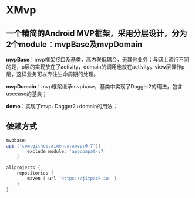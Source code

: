 # XMvp
## 一个精简的Android MVP框架，采用分层设计，分为2个module：mvpBase及mvpDomain

**mvpBase**：mvp框架接口及基类，高内聚低耦合，无其他业务；与网上流行不同的是，p层的实现放在了activity，domain的调用也放在activity，view层操作p层，这样业务可以专注生命周期的处理。

**mvpDomain**：mvp框架继承mvpbase，基类中实现了Dagger2的用法，包含usecase的基类；

**demo**：实现了mvp+Dagger2+domain的用法；

## 依赖方式
```groovy 
mvpbase:
api ('com.github.ximencx:xmvp:0.7'){
        exclude module: 'appcompat-v7'
    }
 
allprojects {
    repositories {
        maven { url 'https://jitpack.io' }
    }
}
```